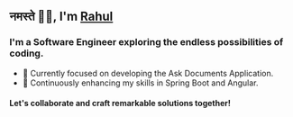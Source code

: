 ## नमस्ते 🙏🏼, I'm [Rahul](https://github.com/rahuldabgotra)

### I'm a Software Engineer exploring the endless possibilities of coding.

 - 🔭 Currently focused on developing the Ask Documents Application.
 - 🌱 Continuously enhancing my skills in Spring Boot and Angular.

#### Let's collaborate and craft remarkable solutions together!

<!-- Social Media Additions 
### Connect with me:
-->

<!--
**rahuldabgotra/rahuldabgotra** is a ✨ _special_ ✨ repository because its `README.md` (this file) appears on your GitHub profile.
Here are some ideas to get you started:
- 🔭 I’m currently working on ...
- 🌱 I’m currently learning ...
- 👯 I’m looking to collaborate on ...
- 🤔 I’m looking for help with ...
- 💬 Ask me about ...
- 📫 How to reach me: ...
- 😄 Pronouns: ...
- ⚡ Fun fact: ...
-->
